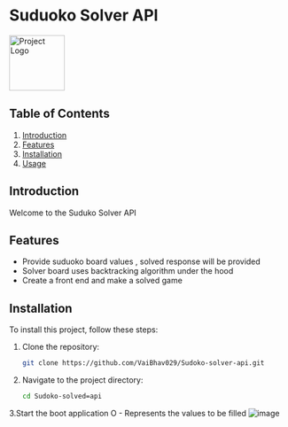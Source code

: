 <span><h1>Suduoko Solver API </h1><span><img src="https://github.com/user-attachments/assets/a9ce3e84-a801-4f9a-b359-37cf59a727a7" alt="Project Logo" width="100">


## Table of Contents

1. [Introduction](#introduction)
2. [Features](#features)
3. [Installation](#installation)
4. [Usage](#usage)

## Introduction

Welcome to the Suduko Solver API

## Features

- Provide suduoko board values , solved response will be provided
- Solver board uses backtracking algorithm under the hood
- Create a front end and make a solved game

## Installation

To install this project, follow these steps:

1. Clone the repository:
   ```bash
   git clone https://github.com/VaiBhav029/Sudoko-solver-api.git
2. Navigate to the project directory:
   ```bash
   cd Sudoko-solved=api
3.Start the boot application
O - Represents the values to be filled 
![image](https://github.com/user-attachments/assets/27226811-5978-4cff-9931-2972bfb32770)





